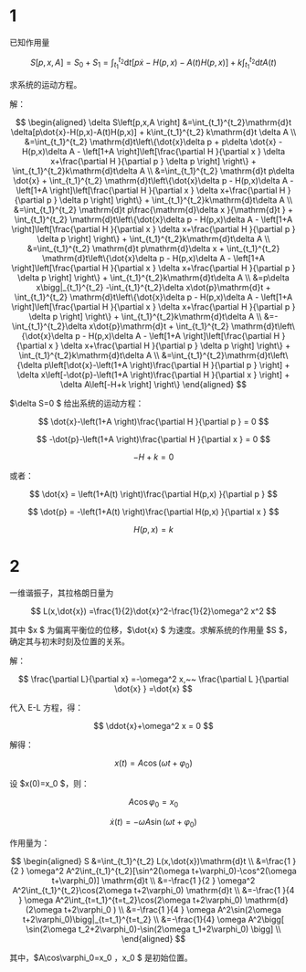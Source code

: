 # 1

已知作用量

$$
S[p,x,A]
=S_0+S_1
=\int_{t_1}^{t_2}\mathrm{d}t[p\dot{x}-H(p,x)-A(t)H(p,x)] + k\int_{t_1}^{t_2} \mathrm{d}t A(t)
$$

求系统的运动方程。

解：

$$
\begin{aligned}
\delta S\left[p,x,A \right]
&=\int_{t_1}^{t_2}\mathrm{d}t \delta[p\dot{x}-H(p,x)-A(t)H(p,x)] + k\int_{t_1}^{t_2} k\mathrm{d}t \delta A \\
&=\int_{t_1}^{t_2} \mathrm{d}t\left\{\dot{x}\delta p + p\delta \dot{x} - H(p,x)\delta A - \left[1+A \right]\left[\frac{\partial H }{\partial x } \delta x+\frac{\partial H }{\partial p } \delta p \right]  \right\} + \int_{t_1}^{t_2}k\mathrm{d}t\delta A \\
&=\int_{t_1}^{t_2} \mathrm{d}t p\delta \dot{x} + \int_{t_1}^{t_2} \mathrm{d}t\left\{\dot{x}\delta p - H(p,x)\delta A - \left[1+A \right]\left[\frac{\partial H }{\partial x } \delta x+\frac{\partial H }{\partial p } \delta p \right]  \right\} + \int_{t_1}^{t_2}k\mathrm{d}t\delta A \\
&=\int_{t_1}^{t_2} \mathrm{d}t p\frac{\mathrm{d}\delta x }{\mathrm{d}t }  + \int_{t_1}^{t_2} \mathrm{d}t\left\{\dot{x}\delta p - H(p,x)\delta A - \left[1+A \right]\left[\frac{\partial H }{\partial x } \delta x+\frac{\partial H }{\partial p } \delta p \right]  \right\} + \int_{t_1}^{t_2}k\mathrm{d}t\delta A \\
&=\int_{t_1}^{t_2} \mathrm{d}t p\mathrm{d}\delta x  + \int_{t_1}^{t_2} \mathrm{d}t\left\{\dot{x}\delta p - H(p,x)\delta A - \left[1+A \right]\left[\frac{\partial H }{\partial x } \delta x+\frac{\partial H }{\partial p } \delta p \right]  \right\} + \int_{t_1}^{t_2}k\mathrm{d}t\delta A \\
&=p\delta x\bigg|_{t_1}^{t_2} -\int_{t_1}^{t_2}\delta x\dot{p}\mathrm{d}t  + \int_{t_1}^{t_2} \mathrm{d}t\left\{\dot{x}\delta p - H(p,x)\delta A - \left[1+A \right]\left[\frac{\partial H }{\partial x } \delta x+\frac{\partial H }{\partial p } \delta p \right]  \right\} + \int_{t_1}^{t_2}k\mathrm{d}t\delta A \\
&=-\int_{t_1}^{t_2}\delta x\dot{p}\mathrm{d}t  + \int_{t_1}^{t_2} \mathrm{d}t\left\{\dot{x}\delta p - H(p,x)\delta A - \left[1+A \right]\left[\frac{\partial H }{\partial x } \delta x+\frac{\partial H }{\partial p } \delta p \right]  \right\} + \int_{t_1}^{t_2}k\mathrm{d}t\delta A \\
&=\int_{t_1}^{t_2}\mathrm{d}t\left\{\delta p\left[\dot{x}-\left(1+A \right)\frac{\partial H }{\partial p }  \right] + \delta x\left[-\dot{p}-\left(1+A \right)\frac{\partial H }{\partial x }  \right] + \delta A\left[-H+k \right] \right\}
\end{aligned}
$$

$\delta S=0 $ 给出系统的运动方程：

$$
\dot{x}-\left(1+A \right)\frac{\partial H }{\partial p } = 0
$$

$$
-\dot{p}-\left(1+A \right)\frac{\partial H }{\partial x } = 0
$$

$$
-H+k = 0
$$

或者：

$$
\dot{x} = \left(1+A(t) \right)\frac{\partial H(p,x) }{\partial p } 
$$

$$
\dot{p} = -\left(1+A(t) \right)\frac{\partial H(p,x) }{\partial x } 
$$

$$
H(p,x) = k
$$

# 2

一维谐振子，其拉格朗日量为

$$
L(x,\dot{x})
=\frac{1}{2}\dot{x}^2-\frac{1}{2}\omega^2 x^2
$$

其中 $x $ 为偏离平衡位的位移，$\dot{x} $ 为速度。求解系统的作用量 $S $，确定其与初末时刻及位置的关系。

解：

$$
\frac{\partial L}{\partial x}
=-\omega^2 x,~~
\frac{\partial L }{\partial \dot{x} } =\dot{x}
$$

代入 E-L 方程，得：

$$
\ddot{x}+\omega^2 x = 0
$$

解得：

$$
x(t)
=A\cos(\omega t+\varphi_0)
$$

设 $x(0)=x_0 $，则：

$$
A\cos\varphi_0
=x_0
$$

$$
\dot{x}(t)
=-\omega A\sin(\omega t+\varphi_0)
$$

作用量为：

$$
\begin{aligned}
S
&=\int_{t_1}^{t_2} L(x,\dot{x})\mathrm{d}t \\
&=\frac{1 }{2 } \omega^2 A^2\int_{t_1}^{t_2}[\sin^2(\omega t+\varphi_0)-\cos^2(\omega t+\varphi_0)] \mathrm{d}t \\
&=-\frac{1 }{2 } \omega^2 A^2\int_{t_1}^{t_2}\cos(2\omega t+2\varphi_0) \mathrm{d}t \\
&=-\frac{1 }{4 } \omega A^2\int_{t=t_1}^{t=t_2}\cos(2\omega t+2\varphi_0) \mathrm{d}(2\omega t+2\varphi_0 ) \\
&=-\frac{1 }{4 } \omega A^2\sin(2\omega t+2\varphi_0)\bigg|_{t=t_1}^{t=t_2} \\
&=-\frac{1}{4} \omega A^2\bigg[ \sin(2\omega t_2+2\varphi_0)-\sin(2\omega t_1+2\varphi_0) \bigg] \\
\end{aligned}
$$

其中，$A\cos\varphi_0=x_0 $，$x_0 $ 是初始位置。